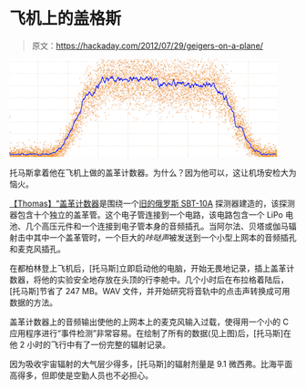 # 飞机上的盖格斯

> 原文：<https://hackaday.com/2012/07/29/geigers-on-a-plane/>

[![](img/9d1530ba272f9ee0ef97140c7c9c7999.png "geiger")](http://hackaday.com/wp-content/uploads/2012/07/geiger.png)

托马斯拿着他在飞机上做的盖革计数器。为什么？因为他可以，这让机场安检大为恼火。

[【Thomas】“盖革计数器](http://shaddack.twibright.com/projects/hw_PancakeGeiger/)是围绕一个[旧的俄罗斯 SBT-10A](http://www.pocketmagic.net/?p=2498) 探测器建造的，该探测器包含十个独立的盖革管。这个电子管连接到一个电路，该电路包含一个 LiPo 电池、几个高压元件和一个连接到电子管本身的音频插孔。当阿尔法、贝塔或伽马辐射击中其中一个盖革管时，一个巨大的*咔哒声*被发送到一个小型上网本的音频插孔和麦克风插孔。

在都柏林登上飞机后，[托马斯]立即启动他的电脑，开始无畏地记录，插上盖革计数器，将他的实验安全地存放在头顶的行李舱中。几个小时后在布拉格着陆后，[托马斯]节省了 247 MB。WAV 文件，并开始研究将音轨中的点击声转换成可用数据的方法。

盖革计数器上的音频输出使他的上网本上的麦克风输入过载，使得用一个小的 C 应用程序进行“事件检测”非常容易。在绘制了所有的数据(见上图)后，[托马斯]在他 2 小时的飞行中有了一份完整的辐射记录。

因为吸收宇宙辐射的大气层少得多，[托马斯]的辐射剂量是 9.1 微西弗。比海平面高得多，但即使是空勤人员也不必担心。